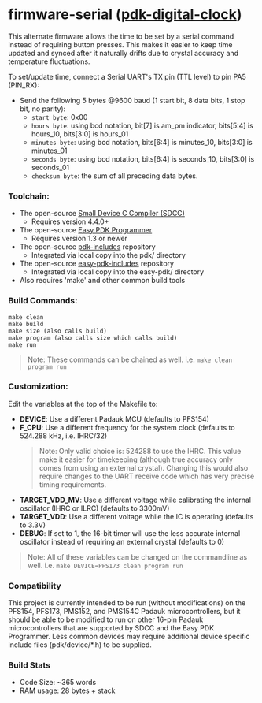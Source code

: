# firmware-serial ([pdk-digital-clock](https://github.com/serisman/pdk-digital-clock/))

This alternate firmware allows the time to be set by a serial command instead of requiring button presses.
This makes it easier to keep time updated and synced after it naturally drifts due to crystal accuracy and temperature fluctuations.

To set/update time, connect a Serial UART's TX pin (TTL level) to pin PA5 (PIN_RX):
- Send the following 5 bytes @9600 baud (1 start bit, 8 data bits, 1 stop bit, no parity):
  - `start byte`: 0x00
  - `hours byte`: using bcd notation, bit[7] is am_pm indicator, bits[5:4] is hours_10, bits[3:0] is hours_01
  - `minutes byte`: using bcd notation, bits[6:4] is minutes_10, bits[3:0] is minutes_01
  - `seconds byte`: using bcd notation, bits[6:4] is seconds_10, bits[3:0] is seconds_01
  - `checksum byte`: the sum of all preceding data bytes.

### Toolchain:
- The open-source [Small Device C Compiler (SDCC)](http://sdcc.sourceforge.net/)
  - Requires version 4.4.0+
- The open-source [Easy PDK Programmer](https://github.com/free-pdk/easy-pdk-programmer-software)
  - Requires version 1.3 or newer
- The open-source [pdk-includes](https://github.com/free-pdk/pdk-includes) repository
  - Integrated via local copy into the pdk/ directory
- The open-source [easy-pdk-includes](https://github.com/free-pdk/easy-pdk-includes) repository
  - Integrated via local copy into the easy-pdk/ directory
- Also requires 'make' and other common build tools

### Build Commands:
```
make clean
make build
make size (also calls build)
make program (also calls size which calls build)
make run
```
> Note: These commands can be chained as well.  i.e. `make clean program run`

### Customization:
Edit the variables at the top of the Makefile to:
- **DEVICE**: Use a different Padauk MCU (defaults to PFS154)
- **F_CPU**: Use a different frequency for the system clock (defaults to 524.288 kHz, i.e. IHRC/32)
  > Note: Only valid choice is: 524288 to use the IHRC.  This value make it easier for timekeeping (although true accuracy only comes from using an external crystal).
          Changing this would also require changes to the UART receive code which has very precise timing requirements.
- **TARGET_VDD_MV**: Use a different voltage while calibrating the internal oscillator (IHRC or ILRC) (defaults to 3300mV)
- **TARGET_VDD**: Use a different voltage while the IC is operating (defaults to 3.3V)
- **DEBUG**: If set to 1, the 16-bit timer will use the less accurate internal oscillator instead of requiring an external crystal (defaults to 0)

> Note: All of these variables can be changed on the commandline as well.  i.e. `make DEVICE=PFS173 clean program run` 

### Compatibility
This project is currently intended to be run (without modifications) on the PFS154, PFS173, PMS152, and PMS154C Padauk microcontrollers,
but it should be able to be modified to run on other 16-pin Padauk microcontrollers that are supported by SDCC and the Easy PDK Programmer.
Less common devices may require additional device specific include files (pdk/device/*.h) to be supplied.

### Build Stats
- Code Size: ~365 words
- RAM usage: 28 bytes + stack
